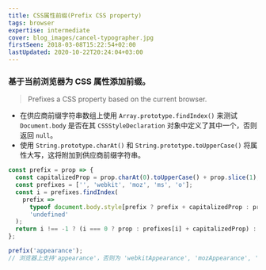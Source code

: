 ```yaml
---
title: CSS属性前缀(Prefix CSS property)
tags: browser
expertise: intermediate
cover: blog_images/cancel-typographer.jpg
firstSeen: 2018-03-08T15:22:54+02:00
lastUpdated: 2020-10-22T20:24:04+03:00
---
```


### 基于当前浏览器为 CSS 属性添加前缀。
> Prefixes a CSS property based on the current browser.

- 在供应商前缀字符串数组上使用 `Array.prototype.findIndex()` 来测试 `Document.body` 是否在其 `CSSStyleDeclaration` 对象中定义了其中一个，否则返回 `null`。
- 使用 `String.prototype.charAt()` 和 `String.prototype.toUpperCase()` 将属性大写，这将附加到供应商前缀字符串。

```js
const prefix = prop => {
  const capitalizedProp = prop.charAt(0).toUpperCase() + prop.slice(1);
  const prefixes = ['', 'webkit', 'moz', 'ms', 'o'];
  const i = prefixes.findIndex(
    prefix =>
      typeof document.body.style[prefix ? prefix + capitalizedProp : prop] !==
      'undefined'
  );
  return i !== -1 ? (i === 0 ? prop : prefixes[i] + capitalizedProp) : null;
};
```

```js
prefix('appearance');
// 浏览器上支持'appearance'，否则为 'webkitAppearance', 'mozAppearance', 'msAppearance' 或者 'oAppearance'
```
